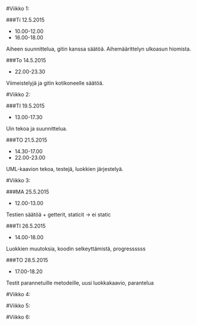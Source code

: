 #Viikko 1:

###Ti 12.5.2015	
- 10.00-12.00
- 16.00-18.00

Aiheen suunnittelua, gitin kanssa säätöä.
Aihemäärittelyn ulkoasun hiomista.

###To 14.5.2015
- 22.00-23.30

Viimeistelyjä ja gitin kotikoneelle säätöä.


#Viikko 2:


###TI 19.5.2015

- 13.00-17.30

Uin tekoa ja suunnittelua.

###TO 21.5.2015

- 14.30-17.00
- 22.00-23.00

UML-kaavion tekoa, testejä, luokkien järjestelyä.



#Viikko 3:

###MA 25.5.2015

- 12.00-13.00

Testien säätöä + getterit, staticit -> ei static

###TI 26.5.2015

- 14.00-18.00

Luokkien muutoksia, koodin selkeyttämistä, progressssss

###TO 28.5.2015

- 17.00-18.20


Testit parannetuille metodeille, uusi luokkakaavio, parantelua

#Viikko 4:


#Viikko 5:


#Viikko 6:
